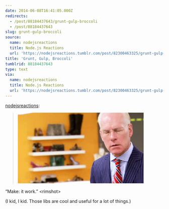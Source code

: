 ```yaml
---
date: 2014-06-08T16:41:05.000Z
redirects:
  - /post/88184437643/grunt-gulp-broccoli
  - /post/88184437643
slug: grunt-gulp-broccoli
source:
  name: nodejsreactions
  title: Node.js Reactions
  url: 'https://nodejsreactions.tumblr.com/post/82300463325/grunt-gulp-broccoli'
title: 'Grunt, Gulp, Broccoli'
tumblrid: 88184437643
type: text
via:
  name: nodejsreactions
  title: Node.js Reactions
  url: 'https://nodejsreactions.tumblr.com/post/82300463325/grunt-gulp-broccoli'
---
```

<p><a href="http://nodejsreactions.tumblr.com/post/82300463325/grunt-gulp-broccoli" class="tumblr_blog">nodejsreactions</a>:</p>

<blockquote><p><img src="./tumblr_inline_n0hs1roiKF1s3cs22.gif" alt="image"/></p></blockquote>

<p>&ldquo;Make: it work.&rdquo; &lt;rimshot&gt;</p>

<p>(I kid, I kid.  Those libs are cool and useful for a lot of things.)</p>
